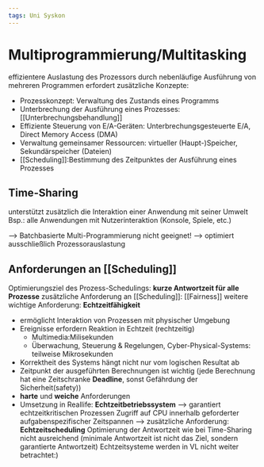 ```yaml
---
tags: Uni Syskon
---
```

# Multiprogrammierung/Multitasking
effizientere Auslastung des Prozessors durch nebenläufige Ausführung von mehreren Programmen
erfordert zusätzliche Konzepte:
- Prozesskonzept: Verwaltung des Zustands eines Programms
- Unterbrechung der Ausführung eines Prozesses: [[Unterbrechungsbehandlung]]
- Effiziente Steuerung von E/A-Geräten: Unterbrechungsgesteuerte E/A, Direct Memory Access (DMA)
- Verwaltung gemeinsamer Ressourcen: virtueller (Haupt-)Speicher, Sekundärspeicher (Dateien)
- [[Scheduling]]:Bestimmung des Zeitpunktes der Ausführung eines Prozesses

## Time-Sharing
unterstützt zusätzlich die Interaktion einer Anwendung mit seiner Umwelt
Bsp.: alle Anwendungen mit Nutzerinteraktion (Konsole, Spiele, etc.)


--> Batchbasierte Multi-Programmierung nicht geeignet! --> optimiert ausschließlich Prozessorauslastung
## Anforderungen an [[Scheduling]]
Optimierungsziel des Prozess-Schedulings: **kurze Antwortzeit für alle Prozesse**
zusätzliche Anforderung an [[Scheduling]]: [[Fairness]]
weitere wichtige Anforderung: **Echtzeitfähigkeit**
- ermöglicht Interaktion von Prozessen mit physischer Umgebung
- Ereignisse erfordern Reaktion in Echtzeit (rechtzeitig)
	- Multimedia:Milisekunden
	- Überwachung, Steuerung & Regelungen, Cyber-Physical-Systems: teilweise Mikrosekunden
- Korrektheit des Systems hängt nicht nur vom logischen Resultat ab
- Zeitpunkt der ausgeführten Berechnungen ist wichtig (jede Berechnung hat eine Zeitschranke **Deadline**, sonst Gefährdung der Sicherheit(safety))
- **harte** und **weiche** Anforderungen
- Umsetzung in Reallife: **Echtzeitbetriebssystem** --> garantiert echtzeitkritischen Prozessen Zugriff auf CPU innerhalb geforderter aufgabenspezifischer Zeitspannen
--> zusätzliche Anforderung: **Echtzeitscheduling**
Optimierung der Antwortzeit wie bei Time-Sharing nicht ausreichend (minimale Antwortzeit ist nicht das Ziel, sondern garantierte Antwortzeit)
Echtzeitsysteme werden in VL nicht weiter betrachtet:)
